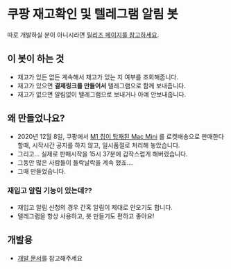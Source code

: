 # 쿠팡 재고확인 및 텔레그램 알림 봇
따로 개발하실 분이 아니시라면 [릴리즈 페이지를 참고하세요](https://github.com/SJang1/coupang-stock-checker/releases/latest).

## 이 봇이 하는 것
- 재고가 있든 없든 계속해서 재고가 있는 지 여부를 조회해줍니다.
- 재고가 있으면 **결제링크를 만들어서** 텔레그램으로 함께 보내줍니다.
- 재고가 없으면 알림없이 텔레그램으로 보내거나 아예 안보내줍니다.

## 왜 만들었나요?
- 2020년 12월 8일, 쿠팡에서 [M1 칩이 탑재된 Mac Mini](https://www.coupang.com/vp/products/4322481223?itemId=5033261400&vendorItemId=72343055826) 를 로켓배송으로 판매한다 할때, 시작시간 공지를 하지 않고, 일시품절로 처리해 놓았습니다.
- 그리고... 실제로 판매시작을 15시 37분에 갑작스럽게 해버렸습니다.
- 그동안 많은 사람들이 들락날락을 계속 했죠....
- 그때 만들었습니다.

### 재입고 알림 기능이 있는데??
- 재입고 알림 신청의 경우 간혹 알림이 제대로 안오기도 합니다.
- 텔레그램을 항상 사용하고, 봇 만들기도 편하고 좋아요!

## 개발용
- [개발 문서](./DEVELOP.md)를 참고해주세요

